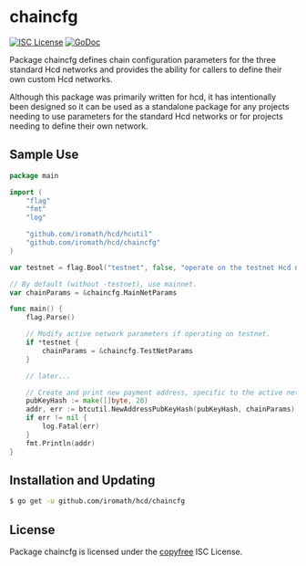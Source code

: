 chaincfg
========

[![ISC License](http://img.shields.io/badge/license-ISC-blue.svg)](http://copyfree.org)
[![GoDoc](https://img.shields.io/badge/godoc-reference-blue.svg)](http://godoc.org/github.com/iromath/hcd/chaincfg)

Package chaincfg defines chain configuration parameters for the three standard
Hcd networks and provides the ability for callers to define their own custom
Hcd networks.

Although this package was primarily written for hcd, it has intentionally been
designed so it can be used as a standalone package for any projects needing to
use parameters for the standard Hcd networks or for projects needing to
define their own network.

## Sample Use

```Go
package main

import (
	"flag"
	"fmt"
	"log"

	"github.com/iromath/hcd/hcutil"
	"github.com/iromath/hcd/chaincfg"
)

var testnet = flag.Bool("testnet", false, "operate on the testnet Hcd network")

// By default (without -testnet), use mainnet.
var chainParams = &chaincfg.MainNetParams

func main() {
	flag.Parse()

	// Modify active network parameters if operating on testnet.
	if *testnet {
		chainParams = &chaincfg.TestNetParams
	}

	// later...

	// Create and print new payment address, specific to the active network.
	pubKeyHash := make([]byte, 20)
	addr, err := btcutil.NewAddressPubKeyHash(pubKeyHash, chainParams)
	if err != nil {
		log.Fatal(err)
	}
	fmt.Println(addr)
}
```

## Installation and Updating

```bash
$ go get -u github.com/iromath/hcd/chaincfg
```

## License

Package chaincfg is licensed under the [copyfree](http://copyfree.org) ISC
License.
